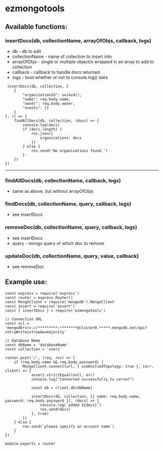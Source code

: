 # ezmongotools

## Available functions:
### **insertDocs**(db, collectionName, arrayOfObjs, callback, logs)
  - db - db to edit
  - collectionName - name of collection to insert into
  - arrayOfObjs - single or multiple object/s wrapped in an array to add to collection
  - callback - callback to handle docs returned
  - logs - bool whether or not to console.log() data
```
 insertDocs(db, collection, [
    { 
        "organizationId": uuidv4(), 
        "name": req.body.name, 
        "owner": req.body.owner,
        "events": [] 
    }
], () => {
    findAllDocs(db, collection, (docs) => {
        console.log(docs)
        if (docs.length) {
            res.json({
                organizations: docs
            })
        } else {
            res.send('No organizations found.')
        }
    })
})
```
--- 
### **findAllDocs**(db, collectionName, callback, logs)
  - same as above, but without arrayOfObjs
### **findDocs**(db, collectionName, query, callback, logs)
  - see insertDocs
### **removeDoc**(db, collectionName, query, callback, logs)
  - see insertDocs
  - query - mongo query of which doc to remove
### **updateDoc**(db, collectionName, query, value, callback)
  - see removeDoc

## Example use:

```
const express = require('express')
const router = express.Router()
const MongoClient = require('mongodb').MongoClient
const assert = require('assert')
const { insertDocs } = require('ezmongotools')

// Connection URL
const url = 'mongodb+srv://*********:********@cluster0.*****.mongodb.net/api?retryWrites=true&w=majority'

// Database Name
const dbName = 'databaseName'
const collection = 'users'

router.post('/', (req, res) => {
    if (req.body.name && req.body.password) {
        MongoClient.connect(url, { useUnifiedTopology: true }, (err, client) => {
            assert.strictEqual(null, err)
            console.log("Connected successfully to server")

            const db = client.db(dbName)

            insertDocs(db, collection, [{ name: req.body.name, password: req.body.password }], (docs) => {
                console.log(`added ${docs}`)
                res.send(docs)
            }, true)
        })
    } else {
        res.send(`please specify an account name`)
    }
})

module.exports = router

```
